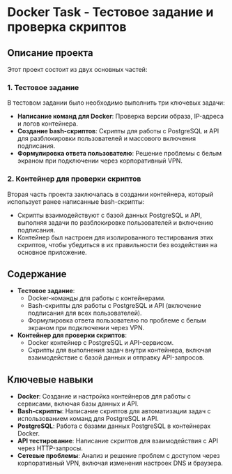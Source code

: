 # Docker Task - Тестовое задание и проверка скриптов

## Описание проекта

Этот проект состоит из двух основных частей:

### 1. Тестовое задание
В тестовом задании было необходимо выполнить три ключевых задачи:
- **Написание команд для Docker**: Проверка версии образа, IP-адреса и логов контейнера.
- **Создание bash-скриптов**: Скрипты для работы с PostgreSQL и API для разблокировки пользователей и массового включения подписания.
- **Формулировка ответа пользователю**: Решение проблемы с белым экраном при подключении через корпоративный VPN.

### 2. Контейнер для проверки скриптов
Вторая часть проекта заключалась в создании контейнера, который использует ранее написанные bash-скрипты:
- Скрипты взаимодействуют с базой данных PostgreSQL и API, выполняя задачи по разблокировке пользователей и включению подписания.
- Контейнер был настроен для изолированного тестирования этих скриптов, чтобы убедиться в их правильности без воздействия на основное приложение.

## Содержание
- **Тестовое задание**:
  - Docker-команды для работы с контейнерами.
  - Bash-скрипты для работы с PostgreSQL и API (включение подписания для всех пользователей).
  - Формулировка ответа пользователю по проблеме с белым экраном при подключении через VPN.
- **Контейнер для проверки скриптов**:
  - Docker контейнер с PostgreSQL и API-сервисом.
  - Скрипты для выполнения задач внутри контейнера, включая взаимодействие с базой данных и отправку API-запросов.

## Ключевые навыки
- **Docker**: Создание и настройка контейнеров для работы с сервисами, включая базы данных и API.
- **Bash-скрипты**: Написание скриптов для автоматизации задач с использованием команд для PostgreSQL и API.
- **PostgreSQL**: Работа с базами данных PostgreSQL в контейнерах Docker.
- **API тестирование**: Написание скриптов для взаимодействия с API через HTTP-запросы.
- **Сетевые проблемы**: Анализ и решение проблем с доступом через корпоративный VPN, включая изменения настроек DNS и браузера.

